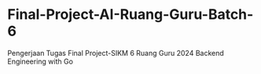 # Final-Project-AI-Ruang-Guru-Batch-6
Pengerjaan Tugas Final Project-SIKM 6 Ruang Guru 2024 Backend Engineering with Go  
